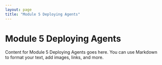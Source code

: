 ```yaml
---
layout: page
title: "Module 5 Deploying Agents"
---
```


# Module 5 Deploying Agents

Content for Module 5 Deploying Agents goes here. You can use Markdown to format your text, add images, links, and more.

